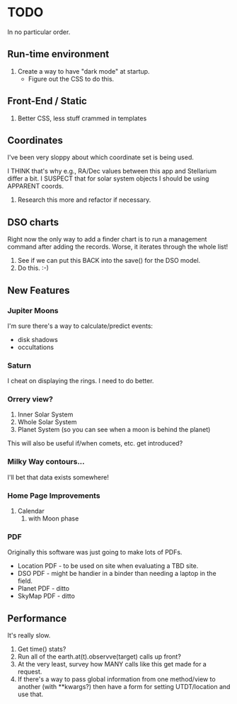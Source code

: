 
# TODO

In no particular order.

## Run-time environment

1. Create a way to have "dark mode" at startup.
    * Figure out the CSS to do this.

## Front-End / Static

1. Better CSS, less stuff crammed in templates

## Coordinates
I've been very sloppy about which coordinate set is being used.

I THINK that's why e.g., RA/Dec values between this app and Stellarium differ a bit.   I SUSPECT that for
solar system objects I should be using APPARENT coords.

1. Research this more and refactor if necessary.

## DSO charts

Right now the only way to add a finder chart is to run a management command after adding the records.
Worse, it iterates through the whole list!

1. See if we can put this BACK into the save() for the DSO model.
2. Do this. :-)

## New Features

### Jupiter Moons

I'm sure there's a way to  calculate/predict events:

* disk shadows
* occultations

### Saturn

I cheat on displaying the rings.   I need to do better.

### Orrery view?

1. Inner Solar System
2. Whole Solar System
3. Planet System (so you can see when a moon is behind the planet)
 
This will also be useful if/when comets, etc. get introduced?

### Milky Way contours... 
I'll bet that data exists somewhere!

### Home Page Improvements

1. Calendar
    1. with Moon phase

### PDF

Originally this software was just going to make lots of PDFs.

* Location PDF - to be used on site when evaluating a TBD site.
* DSO PDF - might be handier in a binder than needing a laptop in the field.
* Planet PDF - ditto
* SkyMap PDF - ditto

## Performance

It's really slow.

1. Get time() stats?
2. Run all of the earth.at(t).observve(target) calls up front?
3. At the very least, survey how MANY calls like this get made for a request.
4. If there's a way to pass global information from one method/view to another (with **kwargs?) then have a form for setting UTDT/location and use that.
